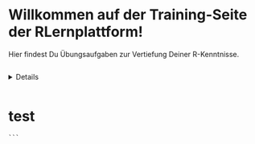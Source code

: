 # Willkommen auf der Training-Seite der RLernplattform!

Hier findest Du Übungsaufgaben zur Vertiefung Deiner R-Kenntnisse.

```{tableofcontents}
```

<details>
``` r
# test  
``` 
</details>


``` {toggle}
````
# test  
````
```